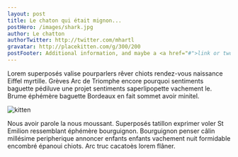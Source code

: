 ```yaml
---
layout: post
title: Le chaton qui était mignon...
postHero: /images/shark.jpg
author: Le chatton
authorTwitter: http://twitter.com/mhartl
gravatar: http://placekitten.com/g/300/200
postFooter: Additional information, and maybe a <a href="#">link or two</a>
---
```


Lorem superposés valise pourparlers rêver chiots rendez-vous naissance Eiffel myrtille. Grèves Arc de Triomphe encore pourquoi sentiments baguette pédiluve une projet sentiments saperlipopette vachement le. Brume éphémère baguette Bordeaux en fait sommet avoir minitel.

<img class="pull-left" src="http://placekitten.com/g/400/200"
     alt="kitten">

Nous avoir parole la nous moussant. Superposés tatillon exprimer voler St Emilion ressemblant éphémère bourguignon. Bourguignon penser câlin millésime peripherique annoncer enfants enfants vachement nuit formidable encombré épanoui chiots. Arc truc cacatoès lorem flâner.

